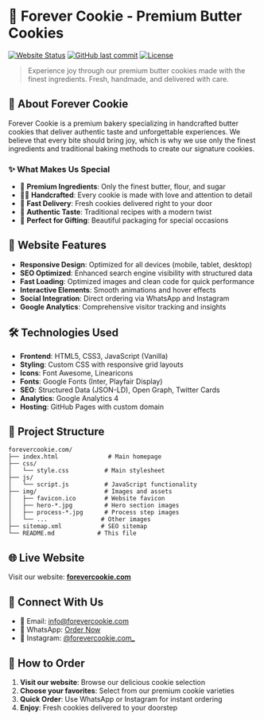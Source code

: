 # 🍪 Forever Cookie - Premium Butter Cookies

[![Website Status](https://img.shields.io/website?url=https%3A//forevercookie.com)](https://forevercookie.com)
[![GitHub last commit](https://img.shields.io/github/last-commit/Aliyanoorain/forevercookie_v2)](https://github.com/Aliyanoorain/forevercookie_v2)
[![License](https://img.shields.io/badge/license-MIT-blue.svg)](LICENSE.txt)

> Experience joy through our premium butter cookies made with the finest ingredients. Fresh, handmade, and delivered with care.

## 🌟 About Forever Cookie

Forever Cookie is a premium bakery specializing in handcrafted butter cookies that deliver authentic taste and unforgettable experiences. We believe that every bite should bring joy, which is why we use only the finest ingredients and traditional baking methods to create our signature cookies.

### ✨ What Makes Us Special

- 🧈 **Premium Ingredients**: Only the finest butter, flour, and sugar
- 👩‍🍳 **Handcrafted**: Every cookie is made with love and attention to detail
- 🚚 **Fast Delivery**: Fresh cookies delivered right to your door
- 🎯 **Authentic Taste**: Traditional recipes with a modern twist
- 💝 **Perfect for Gifting**: Beautiful packaging for special occasions

## 🚀 Website Features

- **Responsive Design**: Optimized for all devices (mobile, tablet, desktop)
- **SEO Optimized**: Enhanced search engine visibility with structured data
- **Fast Loading**: Optimized images and clean code for quick performance
- **Interactive Elements**: Smooth animations and hover effects
- **Social Integration**: Direct ordering via WhatsApp and Instagram
- **Google Analytics**: Comprehensive visitor tracking and insights

## 🛠 Technologies Used

- **Frontend**: HTML5, CSS3, JavaScript (Vanilla)
- **Styling**: Custom CSS with responsive grid layouts
- **Icons**: Font Awesome, Linearicons
- **Fonts**: Google Fonts (Inter, Playfair Display)
- **SEO**: Structured Data (JSON-LD), Open Graph, Twitter Cards
- **Analytics**: Google Analytics 4
- **Hosting**: GitHub Pages with custom domain

## 📁 Project Structure

```
forevercookie.com/
├── index.html              # Main homepage
├── css/
│   └── style.css          # Main stylesheet
├── js/
│   └── script.js          # JavaScript functionality
├── img/                   # Images and assets
│   ├── favicon.ico        # Website favicon
│   ├── hero-*.jpg         # Hero section images
│   ├── process-*.jpg      # Process step images
│   └── ...               # Other images
├── sitemap.xml           # SEO sitemap
└── README.md            # This file
```

## 🌐 Live Website

Visit our website: **[forevercookie.com](https://forevercookie.com)**

## 📱 Connect With Us

- 📧 Email: [info@forevercookie.com](mailto:info@forevercookie.com)
- 📱 WhatsApp: [Order Now](https://wa.me/1234567890)
- 📸 Instagram: [@forevercookie.com_](https://instagram.com/forevercookie.com_/)

## 🛒 How to Order

1. **Visit our website**: Browse our delicious cookie selection
2. **Choose your favorites**: Select from our premium cookie varieties
3. **Quick Order**: Use WhatsApp or Instagram for instant ordering
4. **Enjoy**: Fresh cookies delivered to your doorstep


